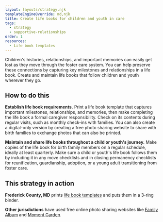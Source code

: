 ```yaml
---
layout: layouts/strategy.njk
templateEngineOverride: md,njk
title: Create life books for children and youth in care
tags:
  - strategy
  - supportive-relationships
order: 1
resources:
  - Life book templates
---
```

Children's histories, relationships, and important memories can easily get lost as they move through the foster care system. You can help preserve these connections by capturing key milestones and relationships in a life book. Create and maintain life books that follow children and youth wherever they go.

## How to do this

**Establish life book requirements.** Print a life book template that captures important milestones, relationships, and memories, then make completing the life book a formal caregiver responsibility. Check on its contents during regular visits, such as monthly check-ins with families. You can also create a digital-only version by creating a free photo sharing website to share with birth families to exchange photos that can also be printed.

**Maintain and share life books throughout a child or youth's journey.** Make copies of the life book for birth family members on a regular schedule, ideally at least quarterly. Make sure a child or youth's life book follows them by including it in any move checklists and in closing permanency checklists for reunification, guardianship, adoption, or a young adult transitioning from foster care.

## This strategy in action

**Frederick County, MD** prints [life book templates](https://child-welfare-playbook-v2.netlify.app/images/life-book-templates-combined.pdf) and puts them in a 3-ring binder.

**Other jurisdictions** have used free online photo sharing websites like [Family Album](http://www.family-album.com) and [Moment Garden](http://www.momentgarden.com).
